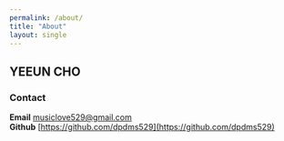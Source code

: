 ```yaml
---
permalink: /about/
title: "About"
layout: single
---
```


## YEEUN CHO
### Contact
__Email__ [musiclove529@gmail.com](musiclove529@gmail.com)  
__Github__ [https://github.com/dpdms529](https://github.com/dpdms529)


